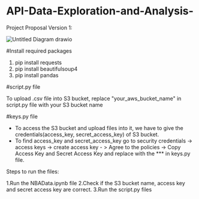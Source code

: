 # API-Data-Exploration-and-Analysis-

Project Proposal Version 1:

![Untitled Diagram drawio](https://user-images.githubusercontent.com/64576778/222073793-4692225b-389c-496a-9795-9c4d939e9bcd.png)



#Install required packages

1. pip install requests
2. pip install beautifulsoup4
3. pip install pandas

#script.py file

To upload .csv file into S3 bucket, replace "your_aws_bucket_name" in script.py file with your S3 bucket name

#keys.py file

* To access the S3 bucket and upload files into it, we have to give the credentials(access_key, secret_access_key) of S3 bucket.
* To find access_key and secret_access_key go to security credentials -> access keys -> create access key - > Agree to the policies -> Copy Access Key and Secret Access Key and replace with the *** in keys.py file. 

Steps to run the files:

1.Run the NBAData.ipynb file 
2.Check if the S3 bucket name, access key and secret access key are correct.
3.Run the script.py files


